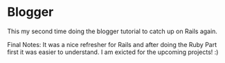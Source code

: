 # Blogger

This my second time doing the blogger tutorial to catch up on Rails again.

Final Notes:
It was a nice refresher for Rails and after doing the Ruby Part first it was easier to understand. I am exicted for the upcoming projects! :)
